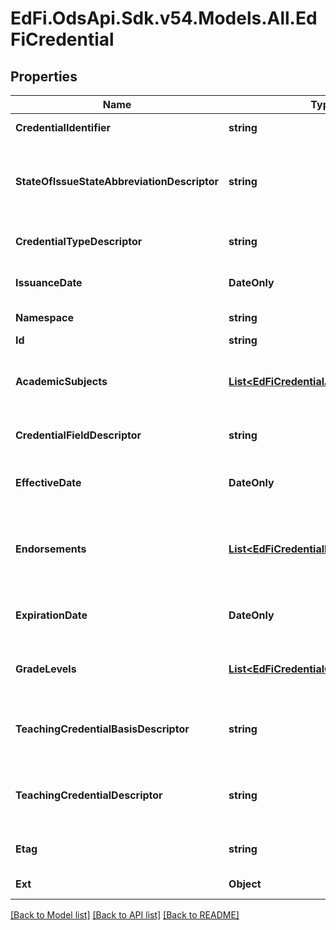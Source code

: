 # EdFi.OdsApi.Sdk.v54.Models.All.EdFiCredential

## Properties

Name | Type | Description | Notes
------------ | ------------- | ------------- | -------------
**CredentialIdentifier** | **string** | Identifier or serial number assigned to the credential. | 
**StateOfIssueStateAbbreviationDescriptor** | **string** | The abbreviation for the name of the state (within the United States) or extra-state jurisdiction in which a license/credential was issued. | 
**CredentialTypeDescriptor** | **string** | An indication of the category of credential an individual holds. | 
**IssuanceDate** | **DateOnly** | The month, day, and year on which an active credential was issued to an individual. | 
**Namespace** | **string** | Namespace for the Credential. | 
**Id** | **string** |  | [optional] 
**AcademicSubjects** | [**List&lt;EdFiCredentialAcademicSubject&gt;**](EdFiCredentialAcademicSubject.md) | An unordered collection of credentialAcademicSubjects. The academic subjects to which the credential pertains. | [optional] 
**CredentialFieldDescriptor** | **string** | The field of certification for the certificate (e.g., Mathematics, Music). | [optional] 
**EffectiveDate** | **DateOnly** | The year, month and day on which an active credential held by an individual was issued. | [optional] 
**Endorsements** | [**List&lt;EdFiCredentialEndorsement&gt;**](EdFiCredentialEndorsement.md) | An unordered collection of credentialEndorsements. Endorsements are attachments to teaching certificates and indicate areas of specialization. | [optional] 
**ExpirationDate** | **DateOnly** | The month, day, and year on which an active credential held by an individual will expire. | [optional] 
**GradeLevels** | [**List&lt;EdFiCredentialGradeLevel&gt;**](EdFiCredentialGradeLevel.md) | An unordered collection of credentialGradeLevels. The grade level(s) certified for teaching. | [optional] 
**TeachingCredentialBasisDescriptor** | **string** | An indication of the pre-determined criteria for granting the teaching credential that an individual holds. | [optional] 
**TeachingCredentialDescriptor** | **string** | An indication of the category of a legal document giving authorization to perform teaching assignment services. | [optional] 
**Etag** | **string** | A unique system-generated value that identifies the version of the resource. | [optional] 
**Ext** | **Object** | Extensions to the Credential entity. | [optional] 

[[Back to Model list]](../../README.md#documentation-for-models) [[Back to API list]](../../README.md#documentation-for-api-endpoints) [[Back to README]](../../README.md)

